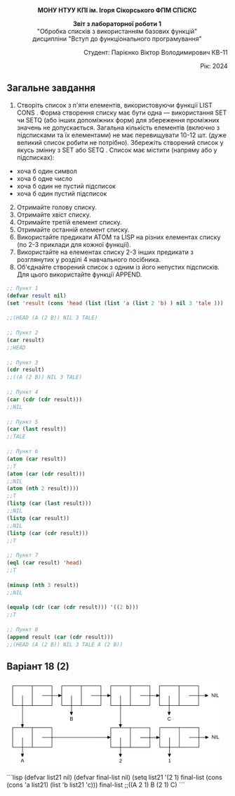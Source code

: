 <p align="center"><b>МОНУ НТУУ КПІ ім. Ігоря Сікорського ФПМ СПіСКС</b></p>
<p align="center">
<b>Звіт з лабораторної роботи 1</b><br/>
"Обробка списків з використанням базових функцій"<br/>
дисципліни "Вступ до функціонального програмування"
</p>
<p align="right">Студент: Парієнко Віктор Володимирович КВ-11<p>
<p align="right">Рік: 2024<p>



## Загальне завдання
1. Створіть список з п'яти елементів, використовуючи функції LIST CONS . Форма створення списку має бути одна — використання SET чи SETQ (або інших допоміжних форм) для збереження проміжних значень не допускається. Загальна кількість елементів (включно з підсписками та їх елементами) не має перевищувати 10-12 шт. (дуже великий список робити не потрібно). Збережіть створений список у якусь змінну з SET або SETQ . Список має містити (напряму або у підсписках):

* хоча б один символ
* хоча б одне число
* хоча б один не пустий підсписок
* хоча б один пустий підсписок

2. Отримайте голову списку.
3. Отримайте хвіст списку.
4. Отримайте третій елемент списку.
5. Отримайте останній елемент списку.
6. Використайте предикати ATOM та LISP на різних елементах списку (по 2-3 приклади для кожної функції).
7. Використайте на елементах списку 2-3 інших предикати з розглянутих у розділі 4 навчального посібника.
8. Об'єднайте створений список з одним із його непустих підсписків. Для цього використайте функції APPEND.


```lisp
;; Пункт 1
(defvar result nil)
(set 'result (cons 'head (list (list 'a (list 2 'b) ) nil 3 'tale )))

;;(HEAD (A (2 B)) NIL 3 TALE)

;; Пункт 2
(car result)
;;HEAD

;; Пункт 3
(cdr result)
;;((A (2 B)) NIL 3 TALE)

;; Пункт 4
(car (cdr (cdr result))) 
;;NIL

;; Пункт 5
(car (last result))
;;TALE

;; Пункт 6
(atom (car result)) 
;;T
(atom (car (cdr result)))       
;;NIL
(atom (nth 2 result)))) 
;;T
(listp (car (last result)))
;;NIL
(listp (car result))
;;NIL
(listp (car (cdr result)))
;;T

;; Пункт 7
(eql (car result) 'head)
;;T

(minusp (nth 3 result))  
;;NIL

(equalp (cdr (car (cdr result))) '((2 b)))
;;T

;; Пункт 8
(append result (car (cdr result))) 
;;(HEAD (A (2 B)) NIL 3 TALE A (2 B))
```
## Варіант 18 (2)
<p align="center">
<img src="lab-2-variant.png">
</p>
```lisp
(defvar list21 nil)
(defvar final-list nil)
(setq list21 '(2 1) 
    final-list (cons (cons 'a list21) 
        (list 'b  list21 'c)))
final-list
;;((A 2 1) B (2 1) C)
```
